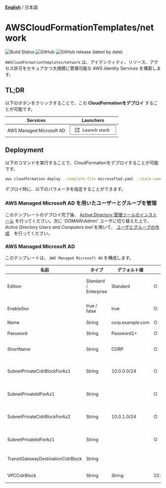 [**English**](README.md) / 日本語

# AWSCloudFormationTemplates/network
![Build Status](https://codebuild.ap-northeast-1.amazonaws.com/badges?uuid=eyJlbmNyeXB0ZWREYXRhIjoiT1o3djE0RFpweWErRDl6SkpwTGsySVJKbWk0ajhreUlEaXAvTHh3ZzdaS2wzNVR5V1hpZkZRRVRtcFIvNncydWdad2w4TG9MRVMzVGFvMlZKY2RNYUowPSIsIml2UGFyYW1ldGVyU3BlYyI6Ik0vOGVWdGFEWTlyYVdDZUwiLCJtYXRlcmlhbFNldFNlcmlhbCI6MX0%3D&branch=master)
![GitHub](https://img.shields.io/github/license/eijikominami/aws-cloudformation-templates)
![GitHub release (latest by date)](https://img.shields.io/github/v/release/eijikominami/aws-cloudformation-templates)
 
``AWSCloudFormationTemplates/network`` は、アイデンティティ、リソース、アクセス許可をセキュアかつ大規模に管理可能な AWS Identity Services を構築します。

## TL;DR

以下のボタンをクリックすることで、この **CloudFormationをデプロイ** することが可能です。

| Services | Launchers |
| --- | --- |
| AWS Managed Microsoft AD | [![cloudformation-launch-stack](../images/cloudformation-launch-stack.png)](https://console.aws.amazon.com/cloudformation/home?region=ap-northeast-1#/stacks/create/review?stackName=MicrosoftAD&templateURL=https://eijikominami.s3-ap-northeast-1.amazonaws.com/aws-cloudformation-templates/identity/microsoftad.yaml) |

## Deployment

以下のコマンドを実行することで、CloudFormationをデプロイすることが可能です。

```bash
aws cloudformation deploy --template-file microsoftad.yaml --stack-name MicrosoftAD --capabilities CAPABILITY_NAMED_IAM CAPABILITY_AUTO_EXPAND
```

デプロイ時に、以下のパラメータを指定することができます。

### AWS Managed Microsoft AD を用いたユーザーとグループを管理

このテンプレートのデプロイ完了後、 [Active Directory 管理ツールのインストール](https://docs.aws.amazon.com/ja_jp/directoryservice/latest/admin-guide/ms_ad_install_ad_tools.html) を行ってください。次に '*DOMAIN*\Admin' ユーザに切り替えた上で、 *Active Directory Users and Computers tool* を用いて、 [ユーザとグループの作成](https://docs.aws.amazon.com/ja_jp/directoryservice/latest/admin-guide/ms_ad_manage_users_groups_create_user.html)　を行ってください。

### AWS Managed Microsoft AD

このテンプレートは、 ``AWS Managed Microsoft AD`` を構成します。

| 名前 | タイプ | デフォルト値 | 必須 | 詳細 |
| --- | --- | --- | --- | --- |
| Edition | Standard / Enterprise | Standard | ○ | Microsoft Active Directory のエディション |
| EnableSso | true / false | true | ○ | シングルサインオンを有効化するかどうか |
| Name | String | corp.example.com | ○ | ドメイン名 |
| Password | String | Password1+ | ○ | Admin ユーザのドメイン名 |
| ShortName | String | CORP | ○ | The NetBIOS name for your domain |
| SubnetPrivateCidrBlockForAz1 | String | 10.0.0.0/24 | ○ | AZ1 にあるプライベートサブネットのCIDRブロック |
| SubnetPrivateIdForAz1 | String | | ○ | AZ1 のプライベートサブネット ID |
| SubnetPrivateCidrBlockForAz2 | String | 10.0.1.0/24 | ○ | AZ2 にあるプライベートサブネットのCIDRブロック |
| SubnetPrivateIdForAz1 | String | | ○ | AZ2 のプライベートサブネット ID |
| TransitGatewayDestinationCidrBlock | String | | | TransitGateway のCIDRブロック |
| VPCCidrBlock | String | String | 10.0.0.0/21 | VPC のCIDRブロック |